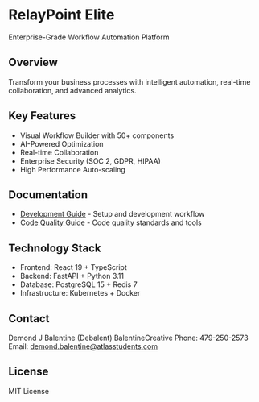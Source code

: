 ﻿# RelayPoint Elite

Enterprise-Grade Workflow Automation Platform

## Overview

Transform your business processes with intelligent automation, real-time collaboration, and advanced analytics.

## Key Features

- Visual Workflow Builder with 50+ components
- AI-Powered Optimization
- Real-time Collaboration
- Enterprise Security (SOC 2, GDPR, HIPAA)
- High Performance Auto-scaling

## Documentation

- [Development Guide](DEVELOPMENT.md) - Setup and development workflow
- [Code Quality Guide](CODE_QUALITY.md) - Code quality standards and tools

## Technology Stack

- Frontend: React 19 + TypeScript
- Backend: FastAPI + Python 3.11
- Database: PostgreSQL 15 + Redis 7
- Infrastructure: Kubernetes + Docker

## Contact

Demond J Balentine (Debalent)
BalentineCreative
Phone: 479-250-2573
Email: [demond.balentine@atlasstudents.com](mailto:demond.balentine@atlasstudents.com)

## License

MIT License

